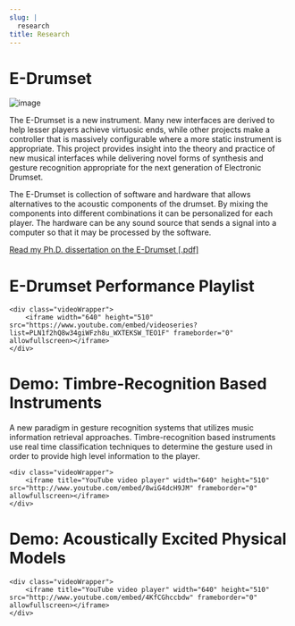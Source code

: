 ```yaml
---
slug: |
  research
title: Research
---
```


# E-Drumset

![image](/img/AdamTindaleSonicBoom.jpg)

The E-Drumset is a new instrument. Many new interfaces are derived to
help lesser players achieve virtuosic ends, while other projects make a
controller that is massively configurable where a more static instrument
is appropriate. This project provides insight into the theory and
practice of new musical interfaces while delivering novel forms of
synthesis and gesture recognition appropriate for the next generation of
Electronic Drumset.

The E-Drumset is collection of software and hardware that allows
alternatives to the acoustic components of the drumset. By mixing the
components into different combinations it can be personalized for each
player. The hardware can be any sound source that sends a signal into a
computer so that it may be processed by the software.

[Read my Ph.D. dissertation on the E-Drumset
\[.pdf\]](/media/files/thesis.pdf)

# E-Drumset Performance Playlist

```{=html}
<div class="videoWrapper">
    <iframe width="640" height="510" src="https://www.youtube.com/embed/videoseries?list=PLN1f2hQ8w34giWFzh8u_WXTEKSW_TEO1F" frameborder="0" allowfullscreen></iframe>
</div>
```
# Demo: Timbre-Recognition Based Instruments

A new paradigm in gesture recognition systems that utilizes music
information retrieval approaches. Timbre-recognition based instruments
use real time classification techniques to determine the gesture used in
order to provide high level information to the player.

```{=html}
<div class="videoWrapper">
    <iframe title="YouTube video player" width="640" height="510" src="http://www.youtube.com/embed/8wiG4dcH9JM" frameborder="0" allowfullscreen></iframe>
</div>
```
# Demo: Acoustically Excited Physical Models

```{=html}
<div class="videoWrapper">
    <iframe title="YouTube video player" width="640" height="510" src="http://www.youtube.com/embed/4KfCGhccbdw" frameborder="0" allowfullscreen></iframe>
</div>
```
